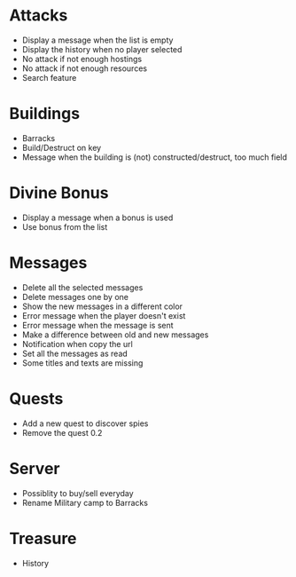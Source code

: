 # Attacks
* Display a message when the list is empty
* Display the history when no player selected
* No attack if not enough hostings
* No attack if not enough resources
* Search feature

# Buildings
* Barracks
* Build/Destruct on key
* Message when the building is (not) constructed/destruct, too much field

# Divine Bonus
* Display a message when a bonus is used
* Use bonus from the list

# Messages
* Delete all the selected messages
* Delete messages one by one
* Show the new messages in a different color
* Error message when the player doesn't exist
* Error message when the message is sent
* Make a difference between old and new messages
* Notification when copy the url
* Set all the messages as read
* Some titles and texts are missing

# Quests
* Add a new quest to discover spies
* Remove the quest 0.2

# Server
* Possiblity to buy/sell everyday
* Rename Military camp to Barracks

# Treasure
* History
